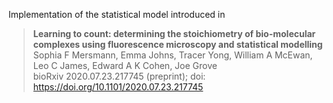 Implementation of the statistical model introduced in 

> **Learning to count: determining the stoichiometry of bio-molecular complexes using fluorescence microscopy and statistical modelling**  
> Sophia F Mersmann, Emma Johns, Tracer Yong, William A McEwan, Leo C James, Edward A K Cohen, Joe Grove  
> bioRxiv 2020.07.23.217745 (preprint); doi: https://doi.org/10.1101/2020.07.23.217745 

